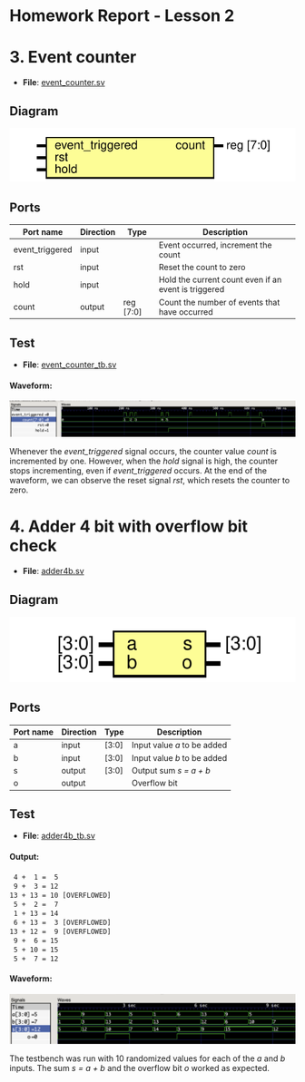 # Homework Report - Lesson 2

# 3. Event counter

- **File**: [event_counter.sv](./rtl/event_counter.sv)
## Diagram

![Diagram](event_counter.svg "Diagram")
## Ports

| Port name       | Direction | Type      | Description                                          |
| --------------- | --------- | --------- | ---------------------------------------------------- |
| event_triggered | input     |           | Event occurred, increment the count                  |
| rst             | input     |           | Reset the count to zero                              |
| hold            | input     |           | Hold the current count even if an event is triggered |
| count           | output    | reg [7:0] | Count the number of events that have occurred        |

## Test

- **File**: [event_counter_tb.sv](./tb/event_counter_tb.sv)

#### Waveform:

![](./event_counter_tb.png)

Whenever the _event_triggered_ signal occurs, the counter value _count_ is incremented by one. However, when the _hold_ signal is high, the counter stops incrementing, even if _event_triggered_ occurs. At the end of the waveform, we can observe the reset signal _rst_, which resets the counter to zero.


# 4. Adder 4 bit with overflow bit check

- **File**: [adder4b.sv](./rtl/adder4b.sv)
## Diagram

![Diagram](adder4b.svg "Diagram")
## Ports

| Port name | Direction | Type  | Description                 |
| --------- | --------- | ----- | --------------------------- |
| a         | input     | [3:0] | Input value _a_ to be added |
| b         | input     | [3:0] | Input value _b_ to be added |
| s         | output    | [3:0] | Output sum _s = a + b_      |
| o         | output    |       | Overflow bit                |

## Test

- **File**: [adder4b_tb.sv](./tb/adder4b_tb.sv)

#### Output:

```
 4 +  1 =  5  
 9 +  3 = 12  
13 + 13 = 10 [OVERFLOWED]
 5 +  2 =  7  
 1 + 13 = 14  
 6 + 13 =  3 [OVERFLOWED]
13 + 12 =  9 [OVERFLOWED]
 9 +  6 = 15  
 5 + 10 = 15  
 5 +  7 = 12  
```

#### Waveform:

![](./adder_tb.png)

The testbench was run with 10 randomized values for each of the _a_ and _b_ inputs. The sum _s = a + b_ and the overflow bit _o_ worked as expected.